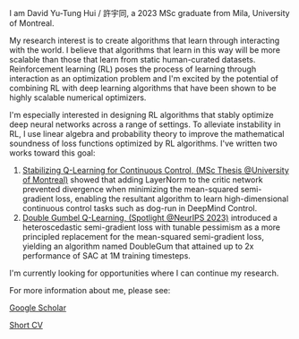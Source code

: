 I am David Yu-Tung Hui / 許宇同, a 2023 MSc graduate from Mila, University of Montreal.

My research interest is to create algorithms that learn through interacting with the world.
I believe that algorithms that learn in this way will be more scalable than those that learn from static human-curated datasets.
Reinforcement learning (RL) poses the process of learning through interaction as an optimization problem and I'm excited by the potential of combining RL with deep learning algorithms that have been shown to be highly scalable numerical optimizers.

I'm especially interested in designing RL algorithms that stably optimize deep neural networks across a range of settings.
To alleviate instability in RL, I use linear algebra and probability theory to improve the mathematical soundness of loss functions optimized by RL algorithms.
I've written two works toward this goal:
1. [Stabilizing Q-Learning for Continuous Control, (MSc Thesis @University of Montreal)](https://papyrus.bib.umontreal.ca/xmlui/bitstream/handle/1866/32085/Hui_David_Yu-Tung_2022_memoire.pdf?sequence=2) showed that adding LayerNorm to the critic network prevented divergence when minimizing the mean-squared semi-gradient loss, enabling the resultant algorithm to learn high-dimensional continuous control tasks such as dog-run in DeepMind Control.
2. [Double Gumbel Q-Learning, (Spotlight @NeurIPS 2023)](https://openreview.net/forum?id=UdaTyy0BNB) introduced a heteroscedastic semi-gradient loss with tunable pessimism as a more principled replacement for the mean-squared semi-gradient loss, yielding an algorithm named DoubleGum that attained up to 2x performance of SAC at 1M training timesteps.

I'm currently looking for opportunities where I can continue my research.

For more information about me, please see:

[Google Scholar](https://scholar.google.com/citations?user=pXHOdMwAAAAJ&hl=en)

[Short CV](https://dyth.github.io/CV_DavidYu_TungHui.pdf)
